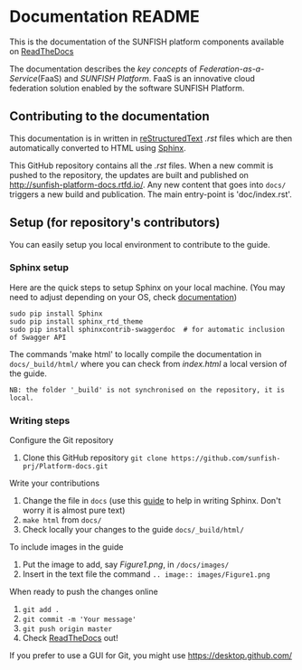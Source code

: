 # Documentation README
This is the documentation of the SUNFISH platform components available on [ReadTheDocs](http://sunfish-platform-docs.rtfd.io/)

The documentation describes the *key concepts* of _Federation-as-a-Service_(FaaS) and _SUNFISH Platform_. FaaS is an innovative cloud federation solution enabled by the software SUNFISH Platform. 

## Contributing to the documentation

This documentation is in written in [reStructuredText](http://docutils.sourceforge.net/rst.html) *.rst* files which are then
automatically converted to HTML using [Sphinx](http://www.sphinx-doc.org/en/stable/). 

This GitHub repository contains all the *.rst* files. When a new commit is pushed to the repository, the updates are built and published on http://sunfish-platform-docs.rtfd.io/. Any new content that goes into `docs/` triggers a new build and publication. The main entry-point is 'doc/index.rst'.


## Setup (for repository's contributors)

You can easily setup you local environment to contribute to the guide. 

### Sphinx setup

Here are the quick steps to setup Sphinx on your local machine. (You may need to adjust depending on your OS, check [documentation](http://www.sphinx-doc.org/en/stable/index.html#0))

```
sudo pip install Sphinx
sudo pip install sphinx_rtd_theme
sudo pip install sphinxcontrib-swaggerdoc  # for automatic inclusion of Swagger API
```

The commands 'make html' to locally compile the documentation in `docs/_build/html/` where you can check from *index.html* a local version of the guide. 

```
NB: the folder '_build' is not synchronised on the repository, it is local. 
```

### Writing steps
Configure the Git repository

1. Clone this GitHub repository `git clone https://github.com/sunfish-prj/Platform-docs.git`

Write your contributions

1. Change the file in `docs` (use this [guide](http://www.sphinx-doc.org/en/stable/rest.html) to help in writing Sphinx. Don't worry it is almost pure text)
2. `make html` from `docs/`
3. Check locally your changes to the guide `docs/_build/html/`

To include images in the guide

1. Put the image to add, say *Figure1.png*, in `/docs/images/`  
2. Insert in the text file the command `.. image:: images/Figure1.png`

When ready to push the changes online

1. `git add .`
2. `git commit -m 'Your message'`
3. `git push origin master`
4. Check [ReadTheDocs](http://sunfish-platform-docs.rtfd.io/) out! 

If you prefer to use a GUI for Git, you might use https://desktop.github.com/ 

